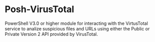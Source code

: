 Posh-VirusTotal
===============

PowerShell V3.0 or higher module for interacting with the VirtusTotal service to analize suspicious files and URLs using either the Public or Private Version 2 API provided by VirusTotal.
